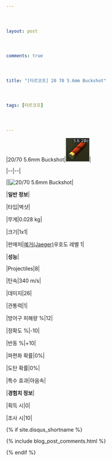 ```yaml
---



layout: post



comments: true



title: "[타르코프] 20 70 5.6mm Buckshot"



tags: [타르코프]



---
```




|20/70 5.6mm Buckshot|![20/70 5.6mm Buckshot](/assets/image/tarkov/bullet/20x70BUCKSHOT_56.png)|

|--|--|

||![20/70 5.6mm Buckshot](/assets/image/tarkov/20x70BUCKSHOTIMAGE.png)|

|**일반 정보**|

|타입|벅샷|

|무게|0.028 kg|

|크기|1x1|

|판매처|[예거(Jaeger)](https://)우호도 레벨 1|

|**성능**|

|Projectiles|8|

|탄속|340 m/s|

|데미지|26|

|관통력|1|

|방어구 피해량 %|12|

|정확도 %|-10|

|반동 %|+10|

|파편화 확률|0%|

|도탄 확률|0%|

|특수 효과|아음속|

|**경험치 정보**|

|획득 시|0|

|조사 시|10|



{% if site.disqus_shortname %}



<div class="comments">



  {% include blog_post_comments.html %}



</div>



{% endif %}







<div id="disqus_thread"></div>